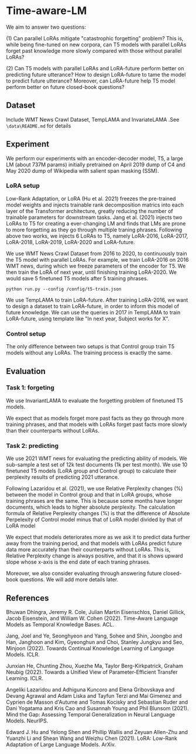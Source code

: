 # Time-aware-LM

We aim to answer two questions: 

(1) Can parallel LoRAs mitigate "catastrophic forgetting" problem? This is, while being fine-tuned on new corpora, can T5 models with parallel LoRAs forget past knowledge more slowly compared with those without parallel LoRAs? 

(2) Can T5 models with parallel LoRAs and LoRA-future perform better on predicting future utterance? How to design LoRA-future to tame the model to predict future utterance? Moreover, can LoRA-future help T5 model perform better on future closed-book questions? 

## Dataset

Include WMT News Crawl Dataset, TempLAMA and InvariateLAMA .See `\data\README.md` for details

## Experiment

We perform our experiments with an encoder-decoder model, T5, a large LM (about 737M params) initially pretrained on April 2019 dump of C4 and May 2020 dump of Wikipedia with salient span masking (SSM).

### LoRA setup

Low-Rank Adaptation, or LoRA (Hu et al. 2021) freezes the pre-trained model weights and injects trainable rank decomposition matrics into each layer of the Transformer architecture, greatly reducing the number of trainable parameters for downstream tasks. Jang et al. (2021) injects two LoRAs to T5 for creating a ever-changing LM and finds that LMs are prone to more forgetting as they go through multiple traning phrases. Following above two works, we injects 6 LoRAs to T5, namely LoRA-2016, LoRA-2017, LoRA-2018, LoRA-2019, LoRA-2020 and LoRA-future.

We use WMT News Crawl Dataset from 2016 to 2020, to continuously train the T5 model with parallel LoRAs. For example, we train LoRA-2016 on 2016 WMT news, during which we freeze parameters of the encoder for T5. We then train the LoRA of next year, until finishing training LoRA-2020. We would save 5 finetuned T5 models after 5 training phrases.

```
python run.py --config /config/t5-train.json
```

We use TempLAMA to train LoRA-future. After training LoRA-2016, we want to design a dataset to train LoRA-future, in order to inform this model of future knowledge. We can use the queries in 2017 in TempLAMA to train LoRA-future, using template like "In next year, Subject works for X".

### Control setup

The only difference between two setups is that Control group train T5 models without any LoRAs. The training process is exactly the same.

## Evaluation

### Task 1: forgeting

We use InvariantLAMA to evaluate the forgetting problem of finetuned T5 models.

We expect that as models forget more past facts as they go through more training phrases, and that models with LoRAs forget past facts more slowly than their counterparts without LoRAs.

### Task 2: predicting

We use 2021 WMT news for evaluating the predicting ability of models. We sub-sample a test set of 12k test documents (1k per test month). We use 10 finetuned T5 models (LoRA group and Control group) to calculate their perplexity results of predicting 2021 utterance. 

Following Lazaridou et al. (2021), we use Relative Perplexity changes (%) between the model in Control group and that in LoRA groups, whose training phrases are the same. This is because some months have longer documents, which leads to higher absolute perplexity. The calculation formula of Relative Perplexity changes (%) is that the difference of Absolute Perpelexity of Control model minus that of LoRA model divided by that of LoRA model

We expect that models deteriorates more as we ask it to predict data further away from the training period, and that models with LoRAs predict future data more accurately than their counterparts without LoRAs. This is, Relative Perplexity change is always positive, and that it is shows upward slope whose x-axis is the end date of each traning phrases.

Moreover, we also consider evaluating through answering future closed-book questions. We will add more details later.

## References

Bhuwan Dhingra, Jeremy R. Cole, Julian Martin Eisenschlos, Daniel Gillick, Jacob Eisenstein, and William W. Cohen (2022). Time-Aware Language Models as Temporal Knowledge Bases. ACL.

Jang, Joel and Ye, Seonghyeon and Yang, Sohee and Shin, Joongbo and Han, Janghoon and Kim, Gyeonghun and Choi, Stanley Jungkyu and Seo, Minjoon (2022). Towards Continual Knowledge Learning of Language Models. ICLR.

Junxian He, Chunting Zhou, Xuezhe Ma, Taylor Berg-Kirkpatrick, Graham Neubig (2022). Towards a Unified View of Parameter-Efficient Transfer Learning. ICLR.

Angeliki Lazaridou and Adhiguna Kuncoro and Elena Gribovskaya and Devang Agrawal and Adam Liska and Tayfun Terzi and Mai Gimenez and Cyprien de Masson d'Autume and Tomas Kocisky and Sebastian Ruder and Dani Yogatama and Kris Cao and Susannah Young and Phil Blunsom (2021). Mind the Gap: Assessing Temporal Generalization in Neural Language Models. NeurIPS.

Edward J. Hu and Yelong Shen and Phillip Wallis and Zeyuan Allen-Zhu and Yuanzhi Li and Shean Wang and Weizhu Chen (2021). LoRA: Low-Rank Adaptation of Large Language Models. ArXiv.
